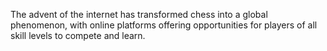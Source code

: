 The advent of the internet has transformed chess into a global phenomenon, with online platforms offering opportunities for players of all skill levels to compete and learn.
